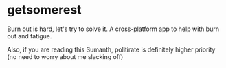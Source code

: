# getsomerest
Burn out is hard, let's try to solve it. A cross-platform app to help with burn out and fatigue.

Also, if you are reading this Sumanth, politirate is definitely higher priority (no need to worry about me slacking off)
